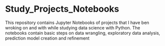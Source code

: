 # Study_Projects_Notebooks
This repository contains Jupyter Notebooks of projects that I have ben wroking on and with while studying data science with Python. The notebooks contain basic steps on data wrangling, exploratory data analysis, prediction model creation and refinement
